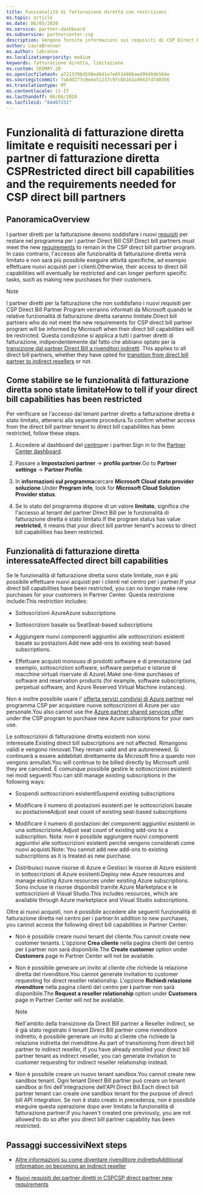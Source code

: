 ```yaml
---
title: Funzionalità di fatturazione diretta con restrizioni
ms.topic: article
ms.date: 06/05/2020
ms.service: partner-dashboard
ms.subservice: partnercenter-csp
description: Vengono fornite informazioni sui requisiti di CSP Direct Bill partner e sulle operazioni da eseguire per evitare la limitazione delle funzionalità. Scopri se le tue funzionalità sono state limitate.
author: LauraBrenner
ms.author: labrenne
ms.localizationpriority: medium
keywords: fatturazione diretta, limitazione
ms.custom: SEOMAY.20
ms.openlocfilehash: a7213708d598e48d1e7e0534908aed99d84b50de
ms.sourcegitcommit: 7abdd277c0eea51237c97cbb163a4943fd740356
ms.translationtype: MT
ms.contentlocale: it-IT
ms.lasthandoff: 06/06/2020
ms.locfileid: "84467231"
---
```

# <a name="restricted-direct-bill-capabilities-and-the-requirements-needed-for-csp-direct-bill-partners"></a><span data-ttu-id="cb975-105">Funzionalità di fatturazione diretta limitate e requisiti necessari per i partner di fatturazione diretta CSP</span><span class="sxs-lookup"><span data-stu-id="cb975-105">Restricted direct bill capabilities and the requirements needed for CSP direct bill partners</span></span>  

## <a name="overview"></a><span data-ttu-id="cb975-106">Panoramica</span><span class="sxs-lookup"><span data-stu-id="cb975-106">Overview</span></span>

<span data-ttu-id="cb975-107">I partner diretti per la fatturazione devono soddisfare i nuovi [requisiti](direct-partner-new-requirements.md) per restare nel programma per i partner Direct Bill CSP.</span><span class="sxs-lookup"><span data-stu-id="cb975-107">Direct bill partners must meet the new [requirements](direct-partner-new-requirements.md) to remain in the CSP direct bill partner program.</span></span> <span data-ttu-id="cb975-108">In caso contrario, l'accesso alle funzionalità di fatturazione diretta verrà limitato e non sarà più possibile eseguire attività specifiche, ad esempio effettuare nuovi acquisti per i clienti.</span><span class="sxs-lookup"><span data-stu-id="cb975-108">Otherwise, their access to direct bill capabilities will eventually be restricted and can longer perform specific tasks, such as making new purchases for their customers.</span></span>

> [!Note]
> <span data-ttu-id="cb975-109">I partner diretti per la fatturazione che non soddisfano i nuovi requisiti per CSP Direct Bill Partner Program verranno informati da Microsoft quando le relative funzionalità di fatturazione diretta saranno limitate.</span><span class="sxs-lookup"><span data-stu-id="cb975-109">Direct bill partners who do not meet the new requirements for CSP direct bill partner program will be informed by Microsoft when their direct bill capabilities will be restricted.</span></span> <span data-ttu-id="cb975-110">Questa condizione si applica a tutti i partner diretti di fatturazione, indipendentemente dal fatto che abbiano optato per la [transizione dal partner Direct Bill a rivenditori indiretti](transition-direct-to-indirect.md) .</span><span class="sxs-lookup"><span data-stu-id="cb975-110">This applies to all direct bill partners, whether they have opted for [transition from direct bill partner to indirect resellers](transition-direct-to-indirect.md) or not.</span></span>  

## <a name="how-to-tell-if-your-direct-bill-capabilities-has-been-restricted"></a><span data-ttu-id="cb975-111">Come stabilire se le funzionalità di fatturazione diretta sono state limitate</span><span class="sxs-lookup"><span data-stu-id="cb975-111">How to tell if your direct bill capabilities has been restricted</span></span>

<span data-ttu-id="cb975-112">Per verificare se l'accesso dal tenant partner diretto a fatturazione diretta è stato limitato, attenersi alla seguente procedura.</span><span class="sxs-lookup"><span data-stu-id="cb975-112">To confirm whether access from the direct bill partner tenant to direct bill capabilities has been restricted, follow these steps.</span></span>

1. <span data-ttu-id="cb975-113">Accedere al dashboard del [centro](https://partner.microsoft.com/dashboard)per i partner.</span><span class="sxs-lookup"><span data-stu-id="cb975-113">Sign in to the [Partner Center dashboard](https://partner.microsoft.com/dashboard).</span></span>

2. <span data-ttu-id="cb975-114">Passare a **Impostazioni partner**  ->  **profilo partner**.</span><span class="sxs-lookup"><span data-stu-id="cb975-114">Go to **Partner settings** -> **Partner Profile**.</span></span>

3. <span data-ttu-id="cb975-115">In **informazioni sul programma**cercare **Microsoft Cloud stato provider soluzione**.</span><span class="sxs-lookup"><span data-stu-id="cb975-115">Under **Program info**, look for **Microsoft Cloud Solution Provider status**.</span></span>

4. <span data-ttu-id="cb975-116">Se lo stato del programma dispone di un valore **limitato**, significa che l'accesso al tenant del partner Direct Bill per le funzionalità di fatturazione diretta è stato limitato.</span><span class="sxs-lookup"><span data-stu-id="cb975-116">If the program status has value **restricted**, it means that your direct bill partner tenant's access to direct bill capabilities has been restricted.</span></span>

## <a name="affected-direct-bill-capabilities"></a><span data-ttu-id="cb975-117">Funzionalità di fatturazione diretta interessate</span><span class="sxs-lookup"><span data-stu-id="cb975-117">Affected direct bill capabilities</span></span>

<span data-ttu-id="cb975-118">Se le funzionalità di fatturazione diretta sono state limitate, non è più possibile effettuare nuovi acquisti per i clienti nel centro per i partner.</span><span class="sxs-lookup"><span data-stu-id="cb975-118">If your direct bill capabilities have been restricted, you can no longer make new purchases for your customers in Partner Center.</span></span> <span data-ttu-id="cb975-119">Questa restrizione include:</span><span class="sxs-lookup"><span data-stu-id="cb975-119">This restriction includes:</span></span>

- <span data-ttu-id="cb975-120">Sottoscrizioni Azure</span><span class="sxs-lookup"><span data-stu-id="cb975-120">Azure subscriptions</span></span>

- <span data-ttu-id="cb975-121">Sottoscrizioni basate su Seat</span><span class="sxs-lookup"><span data-stu-id="cb975-121">Seat-based subscriptions</span></span>

- <span data-ttu-id="cb975-122">Aggiungere nuovi componenti aggiuntivi alle sottoscrizioni esistenti basate su postazioni.</span><span class="sxs-lookup"><span data-stu-id="cb975-122">Add new add-ons to existing seat-based subscriptions.</span></span>

- <span data-ttu-id="cb975-123">Effettuare acquisti monouso di prodotti software e di prenotazione (ad esempio, sottoscrizioni software, software perpetuo e istanze di macchine virtuali riservate di Azure).</span><span class="sxs-lookup"><span data-stu-id="cb975-123">Make one-time purchases of software and reservation products (for example, software subscriptions, perpetual software, and Azure Reserved Virtual Machine instances).</span></span>

<span data-ttu-id="cb975-124">Non è inoltre possibile usare l' [offerta servizi condivisi di Azure partner](shared-services.md) nel programma CSP per acquistare nuove sottoscrizioni di Azure per uso personale.</span><span class="sxs-lookup"><span data-stu-id="cb975-124">You also cannot use the [Azure partner shared services offer](shared-services.md) under the CSP program to purchase new Azure subscriptions for your own use.</span></span>

<span data-ttu-id="cb975-125">Le sottoscrizioni di fatturazione diretta esistenti non sono interessate.</span><span class="sxs-lookup"><span data-stu-id="cb975-125">Existing direct bill subscriptions are not affected.</span></span> <span data-ttu-id="cb975-126">Rimangono validi e vengono rinnovati.</span><span class="sxs-lookup"><span data-stu-id="cb975-126">They remain valid and are autorenewed.</span></span> <span data-ttu-id="cb975-127">Si continuerà a essere addebitati direttamente da Microsoft fino a quando non vengono annullati.</span><span class="sxs-lookup"><span data-stu-id="cb975-127">You will continue to be billed directly by Microsoft until they are canceled.</span></span> <span data-ttu-id="cb975-128">È comunque possibile gestire le sottoscrizioni esistenti nei modi seguenti:</span><span class="sxs-lookup"><span data-stu-id="cb975-128">You can still manage existing subscriptions in the following ways:</span></span>

- <span data-ttu-id="cb975-129">Sospendi sottoscrizioni esistenti</span><span class="sxs-lookup"><span data-stu-id="cb975-129">Suspend existing subscriptions</span></span>

- <span data-ttu-id="cb975-130">Modificare il numero di postazioni esistenti per le sottoscrizioni basate su postazione</span><span class="sxs-lookup"><span data-stu-id="cb975-130">Adjust seat count of existing seat-based subscriptions</span></span>

- <span data-ttu-id="cb975-131">Modificare il numero di postazioni dei componenti aggiuntivi esistenti in una sottoscrizione.</span><span class="sxs-lookup"><span data-stu-id="cb975-131">Adjust seat count of existing add-ons to a subscription.</span></span> <span data-ttu-id="cb975-132">Nota: non è possibile aggiungere nuovi componenti aggiuntivi alle sottoscrizioni esistenti perché vengono considerati come nuovi acquisti.</span><span class="sxs-lookup"><span data-stu-id="cb975-132">Note: You cannot add new add-ons to existing subscriptions as it is treated as new purchase.</span></span>

- <span data-ttu-id="cb975-133">Distribuisci nuove risorse di Azure e Gestisci le risorse di Azure esistenti in sottoscrizioni di Azure esistenti.</span><span class="sxs-lookup"><span data-stu-id="cb975-133">Deploy new Azure resources and manage existing Azure resources under existing Azure subscriptions.</span></span> <span data-ttu-id="cb975-134">Sono incluse le risorse disponibili tramite Azure Marketplace e le sottoscrizioni di Visual Studio.</span><span class="sxs-lookup"><span data-stu-id="cb975-134">This includes resources, which are available through Azure marketplace and Visual Studio subscriptions.</span></span>

<span data-ttu-id="cb975-135">Oltre ai nuovi acquisti, non è possibile accedere alle seguenti funzionalità di fatturazione diretta nel centro per i partner:</span><span class="sxs-lookup"><span data-stu-id="cb975-135">In addition to new purchases, you cannot access the following direct bill capabilities in Partner Center:</span></span>

- <span data-ttu-id="cb975-136">Non è possibile creare nuovi tenant del cliente.</span><span class="sxs-lookup"><span data-stu-id="cb975-136">You cannot create new customer tenants.</span></span> <span data-ttu-id="cb975-137">L'opzione **Crea cliente** nella pagina clienti del centro per **i** partner non sarà disponibile.</span><span class="sxs-lookup"><span data-stu-id="cb975-137">The **Create customer** option under **Customers** page in Partner Center will not be available.</span></span>

- <span data-ttu-id="cb975-138">Non è possibile generare un invito al cliente che richiede la relazione diretta del rivenditore.</span><span class="sxs-lookup"><span data-stu-id="cb975-138">You cannot generate invitation to customer requesting for direct reseller relationship.</span></span> <span data-ttu-id="cb975-139">L'opzione **Richiedi relazione rivenditore** nella pagina clienti del centro per **i** partner non sarà disponibile.</span><span class="sxs-lookup"><span data-stu-id="cb975-139">The **Request a reseller relationship** option under **Customers** page in Partner Center will not be available.</span></span>

    >[!Note]
    ><span data-ttu-id="cb975-140">Nell'ambito della transizione da Direct Bill partner a Reseller indirect, se è già stato registrato il tenant Direct Bill partner come rivenditore indiretto, è possibile generare un invito al cliente che richiede la relazione indiretta del rivenditore.</span><span class="sxs-lookup"><span data-stu-id="cb975-140">As part of transitioning from direct bill partner to indirect reseller, if you have already enrolled your direct bill partner tenant as indirect reseller, you can generate invitation to customer requesting for indirect reseller relationship instead.</span></span>

- <span data-ttu-id="cb975-141">Non è possibile creare un nuovo tenant sandbox.</span><span class="sxs-lookup"><span data-stu-id="cb975-141">You cannot create new sandbox tenant.</span></span> <span data-ttu-id="cb975-142">Ogni tenant Direct Bill partner può creare un tenant sandbox ai fini dell'integrazione dell'API Direct Bill.</span><span class="sxs-lookup"><span data-stu-id="cb975-142">Each direct bill partner tenant can create one sandbox tenant for the purpose of direct bill API integration.</span></span> <span data-ttu-id="cb975-143">Se non è stato creato in precedenza, non è possibile eseguire questa operazione dopo aver limitato la funzionalità di fatturazione partner.</span><span class="sxs-lookup"><span data-stu-id="cb975-143">If you haven't created one previously, you are not allowed to do so after you direct bill partner capability has been restricted.</span></span>  

## <a name="next-steps"></a><span data-ttu-id="cb975-144">Passaggi successivi</span><span class="sxs-lookup"><span data-stu-id="cb975-144">Next steps</span></span>

- [<span data-ttu-id="cb975-145">Altre informazioni su come diventare rivenditore indiretto</span><span class="sxs-lookup"><span data-stu-id="cb975-145">Additional information on becoming an indirect reseller</span></span>](https://assetsprod.microsoft.com/csp-directbill-to-indirect-transition.pdf)

- [<span data-ttu-id="cb975-146">Nuovi requisiti dei partner diretti in CSP</span><span class="sxs-lookup"><span data-stu-id="cb975-146">CSP direct partner new requirements</span></span>](direct-partner-new-requirements.md)